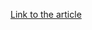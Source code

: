 [Link to the article](https://www.splunk.com/en_us/blog/security/cracking-braodo-stealer-analyzing-python-malware-and-its-obfuscated-loader.html)
